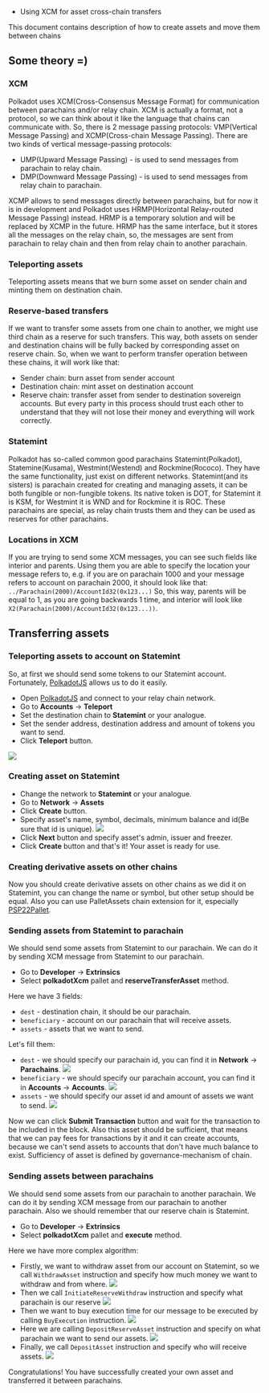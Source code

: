 - Using XCM for asset cross-chain transfers

This document contains description of how to create assets and move them between chains

## Some theory =)

### XCM
Polkadot uses XCM(Cross-Consensus Message Format) for communication between parachains and/or relay chain. XCM is actually a format, not a protocol, 
so we can think about it like the language that chains can communicate with.
So, there is 2 message passing protocols: VMP(Vertical Message Passing) and XCMP(Cross-chain Message Passing). There are two kinds of vertical message-passing protocols:
- UMP(Upward Message Passing) - is used to send messages from parachain to relay chain.
- DMP(Downward Message Passing) - is used to send messages from relay chain to parachain.

XCMP allows to send messages directly between parachains, but for now it is in development and Polkadot uses HRMP(Horizontal Relay-routed Message Passing) instead.
HRMP is a temporary solution and will be replaced by XCMP in the future.
HRMP has the same interface, but it stores all the messages on the relay chain, so, the messages are sent from parachain 
to relay chain and then from relay chain to another parachain.

### Teleporting assets

Teleporting assets means that we burn some asset on sender chain and minting them on destination chain.

### Reserve-based transfers

If we want to transfer some assets from one chain to another, we might use third chain as a reserve for such transfers. This way, both assets on sender and destination chains
will be fully backed by corresponding asset on reserve chain. So, when we want to perform transfer operation between these chains, it will work like that:
- Sender chain: burn asset from sender account
- Destination chain: mint asset on destination account
- Reserve chain: transfer asset from sender to destination sovereign accounts.
But every party in this process should trust each other to understand that they will not lose their money and everything will work correctly.

### Statemint

Polkadot has so-called common good parachains Statemint(Polkadot), Statemine(Kusama), Westmint(Westend) and Rockmine(Rococo).
They have the same functionality, just exist on different networks. Statemint(and its sisters) is parachain created for creating and managing assets, 
it can be both fungible or non-fungible tokens. Its native token is DOT, for Statemint it is KSM, for Westmint it is WND and for Rockmine it is ROC.
These parachains are special, as relay chain trusts them and they can be used as reserves for other parachains.

### Locations in XCM

If you are trying to send some XCM messages, you can see such fields like interior and parents. 
Using them you are able to specify the location your message refers to, e.g. if you are on parachain 1000 and your message refers to account on parachain 2000,
it should look like that:
`../Parachain(2000)/AccountId32(0x123...)`
So, this way, parents will be equal to 1, as you are going backwards 1 time, and interior will look like `X2(Parachain(2000)/AccountId32(0x123...))`.

## Transferring assets

### Teleporting assets to account on Statemint

So, at first we should send some tokens to our Statemint account. Fortunately, [PolkadotJS](https://polkadot.js.org/apps) allows us to do it easily.

- Open [PolkadotJS](https://polkadot.js.org/apps) and connect to your relay chain network.
- Go to **Accounts** -> **Teleport**
- Set the destination chain to **Statemint** or your analogue.
- Set the sender address, destination address and amount of tokens you want to send.
- Click **Teleport** button.

![](pictures/xcm/teleport.png)

### Creating asset on Statemint

- Change the network to **Statemint** or your analogue.
- Go to **Network** -> **Assets**
- Click **Create** button.
- Specify asset's name, symbol, decimals, minimum balance and id(Be sure that id is unique).
![](pictures/xcm/assets.png)
- Click **Next** button and specify asset's admin, issuer and freezer.
- Click **Create** button and that's it! Your asset is ready for use.

### Creating derivative assets on other chains

Now you should create derivative assets on other chains as we did it on Statemint, you can change the name or symbol, but other setup should be equal. Also you can use PalletAssets chain extension for it, especially [PSP22Pallet](smart-contracts/PSP22-Pallet/psp22-pallet.md).

### Sending assets from Statemint to parachain

We should send some assets from Statemint to our parachain. We can do it by sending XCM message from Statemint to our parachain.

- Go to **Developer** -> **Extrinsics**
- Select **polkadotXcm** pallet and **reserveTransferAsset** method.

Here we have 3 fields:
- `dest` - destination chain, it should be our parachain.
- `beneficiary` - account on our parachain that will receive assets.
- `assets` - assets that we want to send.

Let's fill them:
- `dest` - we should specify our parachain id, you can find it in **Network** -> **Parachains**.
![](pictures/xcm/xcm-message-dest.png)
- `beneficiary` - we should specify our parachain account, you can find it in **Accounts** -> **Accounts**.
![](pictures/xcm/xcm-message-beneficiary.png)
- `assets` - we should specify our asset id and amount of assets we want to send.
![](pictures/xcm/xcm-message-assets.png)

Now we can click **Submit Transaction** button and wait for the transaction to be included in the block.
Also this asset should be sufficient, that means that we can pay fees for transactions by it and it can create accounts, 
because we can't send assets to accounts that don't have much balance to exist. Sufficiency of asset is defined by governance-mechanism of chain.

### Sending assets between parachains

We should send some assets from our parachain to another parachain. We can do it by sending XCM message from our parachain to another parachain. Also we should remember that 
our reserve chain is Statemint.

- Go to **Developer** -> **Extrinsics**
- Select **polkadotXcm** pallet and **execute** method.

Here we have more complex algorithm:
- Firstly, we want to withdraw asset from our account on Statemint, so we call `WithdrawAsset` instruction and specify how much money we want to withdraw and from where.
![](pictures/xcm/xcm-transfer-withdraw.png)
- Then we call `InitiateReserveWithdraw` instruction and specify what parachain is our reserve
![](pictures/xcm/initiate-reserve-withdraw.png)
- Then we want to buy execution time for our message to be executed by calling `BuyExecution` instruction.
![](pictures/xcm/buy-execution.png)
- Here we are calling `DepositReserveAsset` instruction and specify on what parachain we want to send our assets.
![](pictures/xcm/deposit-reserve-asset.png)
- Finally, we call `DepositAsset` instruction and specify who will receive assets.
![](pictures/xcm/deposit-asset.png)

Congratulations! You have successfully created your own asset and transferred it between parachains.